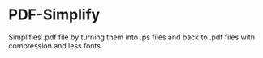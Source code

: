 # PDF-Simplify
Simplifies .pdf file by turning them into .ps files and back to .pdf files with compression and less fonts
